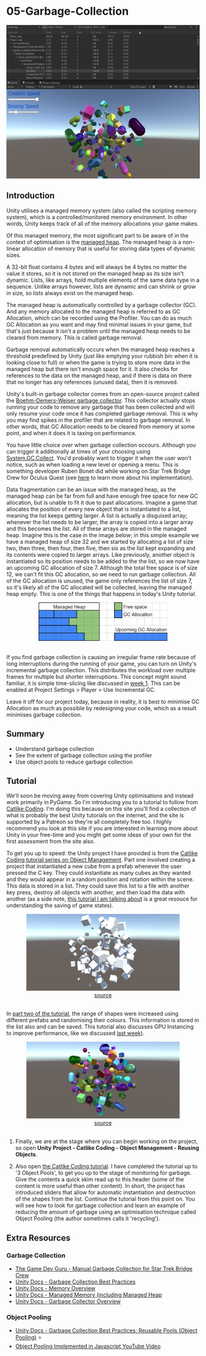 # 05-Garbage-Collection
<div align="center">
  <a href="Images\Main.png" target="_blank">
    <img src="Images\Main.png" style="height:400px;"/>
  </a>
</div>

## Introduction
Unity utilises a managed memory system (also called the scripting memory system), which is a controlled/monitored memory environment. In other words, Unity keeps track of all of the memory allocations your game makes.

Of this managed memory, the most significant part to be aware of in the context of optimisation is the [managed heap](https://docs.unity3d.com/Manual/performance-memory-overview.html#managed-memory). The managed heap is a non-linear allocation of memory that is useful for storing data types of dynamic sizes.

A 32-bit float contains 4 bytes and will always be 4 bytes no matter the value it stores, so it is not stored on the managed heap as its size isn't dynamic. Lists, like arrays, hold multiple elements of the same data type in a sequence. Unlike arrays however, lists are dynamic and can shrink or grow in size, so lists always exist on the managed heap.

The managed heap is automatically controlled by a garbage collector (GC). And any memory allocated to the managed heap is referred to as GC Allocation, which can be recorded using the Profiler. You can do as much GC Allocation as you want and may find minimal issues in your game, but that's just because it isn't a problem until the managed heap needs to be cleared from memory. This is called garbage removal.

Garbage removal automatically occurs when the managed heap reaches a threshold predefined by Unity (just like emptying your rubbish bin when it is looking close to full) or when the game is trying to store more data in the managed heap but there isn't enough space for it. It also checks for references to the data on the managed heap, and if there is data on there that no longer has any references (unused data), then it is removed.

Unity's built-in garbage collector comes from an open-source project called the [Boehm-Demers-Weiser garbage collector](https://www.hboehm.info/gc/). This collector actually stops running your code to remove any garbage that has been collected and will only resume your code once it has completed garbage removal. This is why you may find spikes in the profiler that are related to garbage removal. In other words, that GC Allocation needs to be cleared from memory at some point, and when it does it is taxing on performance.

You have little choice over when garbage collection occours. Although you can trigger it additionally at times of your choosing using [System.GC.Collect](https://learn.microsoft.com/en-us/dotnet/api/system.gc.collect?view=net-5.0). You'd probably want to trigger it when the user won't notice, such as when loading a new level or opening a menu. This is something developer Ruben Bonet did while working on Star Trek Bridge Crew for Oculus Quest (see [here](https://thegamedev.guru/unity-performance/garbage-collection-manually/) to learn more about his implementation).

Data fragmentation can be an issue with the managed heap, as the managed heap can be far from full and have enough free space for new GC allocation, but is unable to fit it due to past allocations. Imagine a game that allocates the position of every new object that is instantiated to a list, meaning the list keeps getting larger. A list is actually a disguised array; whenever the list needs to be larger, the array is copied into a larger array and this becomes the list. All of these arrays are stored in the managed heap. Imagine this is the case in the image below; in this simple example we have a managed heap of size 32 and we started by allocating a list of size two, then three, then four, then five, then six as the list kept expanding and its contents were copied to larger arrays. Like previously, another object is instantiated so its position needs to be added to the the list, so we now have an upcoming GC allocation of size 7. Although the total free space is of size 12, we can't fit this GC allocation, so we need to run garbage collection. All of the GC allocation is unused, the game only references the list of size 7, so it's likely all of the GC allocated will be collected, leaving the managed heap empty. This is one of the things that happens in today's Unity tutorial.

<div align="center">
  <a href="Images\Memory Fragmentation.png" target="_blank">
    <img src="Images\Memory Fragmentation.png" style="height:100px;"/>
  </a>
</div>
<br>

If you find garbage collection is causing an irregular frame rate because of long interruptions during the running of your game, you can turn on Unity's incremental garbage collection. This distributes the workload over multiple frames for multiple but shorter interruptions. This concept might sound familiar, it is simple time-slicing like discussed in [week 1](https://github.com/danmilneusw/01-Measuring-Game-Engine-Performance). This can be enabled at Project Settings > Player > Use Incremental GC.

Leave it off for our project today, because in reality, it is best to minimise GC Allocation as much as possible by redesigning your code, which as a result minimises garbage collection.

## Summary
- Understand garbage collection
- See the extent of garbage collection using the profiler
- Use object pools to reduce garbage collection

## Tutorial
We'll soon be moving away from covering Unity optimisations and instead work primarily in PyGame. So I'm introducing you to a tutorial to follow from [Catlike Coding](https://catlikecoding.com/). I'm doing this because on this site you'll find a collection of what is probably the best Unity tutorials on the internet, and the site is supported by a Patreon so they're all completely free too. I highly recommend you look at this site if you are interested in learning more about Unity in your free-time and you might get some ideas of your own for the first assessment from the site also.

To get you up to speed: the Unity project I have provided is from the [Catlike Coding tutorial series on Object Management](https://catlikecoding.com/unity/tutorials/object-management/). Part one involved creating a project that instantiated a new cube from a prefab whenever the user pressed the C key. They could instantiate as many cubes as they wanted and they would appear in a random position and rotation within the scene. This data is stored in a list. They could save this list to a file with another key press, destroy all objects with another, and then load the data with another (as a side note, [this tutorial I am talking about](https://catlikecoding.com/unity/tutorials/object-management/persisting-objects/) is a great resouce for understanding the saving of game states).

<div align="center">
  <a href="Images\Persisting Objects.jpg" target="_blank">
    <img src="Images\Persisting Objects.jpg" style="height:200px;"/>
  </a>
</div>
<div align="center">
  <a href="https://catlikecoding.com/unity/tutorials/object-management/persisting-objects/">
  source
  </a>
</div>
<br>

In [part two of the tutorial](https://catlikecoding.com/unity/tutorials/object-management/object-variety/), the range of shapes were increased using different prefabs and randomising their colours. This information is stored in the list also and can be saved. This tutorial also discusses GPU Instancing to improve performance, like we discussed [last week](https://github.com/danmilneusw/04-Draw-Calls/blob/main/README.md)).

<div align="center">
  <a href="Images\Object Variety.jpg" target="_blank">
    <img src="Images\Object Variety.jpg" style="height:200px;"/>
  </a>
</div>
<div align="center">
  <a href="https://catlikecoding.com/unity/tutorials/object-management/object-variety/">
  source
  </a>
</div>
<br>

1. Finally, we are at the stage where you can begin working on the project, so open **Unity Project - Catlike Coding - Object Management - Reusing Objects**.

2. Also open [the Catlike Coding tutorial](https://catlikecoding.com/unity/tutorials/object-management/reusing-objects/). I have completed the tutorial up to '3 Object Pools', to get you up to the stage of monitoring for garbage. Give the contents a quick skim read up to this header (some of the content is more useful than other content). In short, the project has introduced sliders that allow for automatic instantiation and destruction of the shapes from the list. Continue the tutorial from this point on. You will see how to look for garbage collection and learn an example of reducing the amount of garbage using an optimisation technique called Object Pooling (the author sometimes calls it 'recycling').

## Extra Resources
### Garbage Collection
- [The Game Dev Guru - Manual Garbage Collection for Star Trek Bridge Crew](https://thegamedev.guru/unity-performance/garbage-collection-manually/)
- [Unity Docs - Garbage Collection Best Practices](https://docs.unity3d.com/Manual/performance-garbage-collection-best-practices.html#reusablepools)
- [Unity Docs - Memory Overview](https://docs.unity3d.com/Manual/performance-memory-overview.html)
- [Unity Docs - Managed Memory (including Managed Heap](https://docs.unity3d.com/Manual/performance-managed-memory.html)
- [Unity Docs - Garbage Collector Overview](https://docs.unity3d.com/Manual/performance-garbage-collector.html)

### Object Pooling
- [Unity Docs - Garbage Collection Best Practices: Reusable Pools (Object Pooling)](https://docs.unity3d.com/Manual/performance-garbage-collection-best-practices.html#reusablepools) ⭐
- [Object Pooling Implemented in Javascript YouTube Video](https://www.youtube.com/watch?v=NYzvdfkDOU4)
